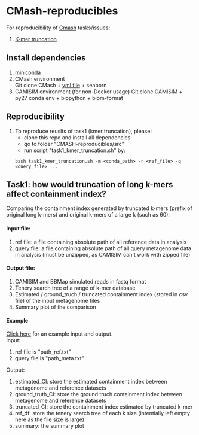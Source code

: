 # CMash-reproducibles
For reproducibility of [Cmash](https://github.com/dkoslicki/CMash) tasks/issues:
1. [K-mer truncation](https://github.com/dkoslicki/CMash/issues/20)

## Install dependencies  
1. [miniconda](https://docs.conda.io/projects/conda/en/latest/user-guide/install/)
2. CMash environment  
Git clone CMash +  [yml file](https://github.com/dkoslicki/CMash/blob/master/tests/CMash-env-Ubuntu-18.05.yml) + seaborn
3. CAMISIM environment (for non-Docker usage)
Git clone CAMISIM + py27 conda env + biopython + biom-format

## Reproducibility
1. To reproduce reuslts of task1 (kmer truncation), please:
   - clone this repo and install all dependencies  
   - go to folder "CMASH-reproducibles/src"  
   - run script "task1_kmer_truncation.sh" by:  
   ```
   bash task1_kmer_truncation.sh -m <conda_path> -r <ref_file> -q <query_file> ...
   ```

## Task1: how would truncation of long k-mers affect containment index?
Comparing the containment index generated by truncated k-mers (prefix of original long k-mers) and original k-mers of a large k (such as 60).

#### Input file:
1. ref file: a file containing absolute path of all reference data in analysis
2. query file: a file containing absolute path of all query metagenome data in analysis (must be unzipped, as CAMISIM can't work with zipped file)

#### Output file:
1. CAMISIM and BBMap simulated reads in fastq format
2. Tenery search tree of a range of k-mer database
3. Estimated / ground_truch / truncated containment index (stored in csv file) of the input metagenome files
4. Summary plot of the comparison

#### Example
[Click here](https://github.com/KoslickiLab/CMASH-reproducibles/tree/master/task1_K-mer_truncation/example) for an example input and output.  
Input:
1. ref file is "path_ref.txt"
2. query file is "path_meta.txt"

Output:
1. estimated_CI: store the estimated containment index between metagenome and reference datasets
2. ground_truth_CI: store the ground truch containment index between metagenome and reference datasets
3. truncated_CI: store the containment index estimated by truncated k-mer
4. ref_df: store the tenery search tree of each k size (intentially left empty here as the file size is large)
5. summary: the summary plot



